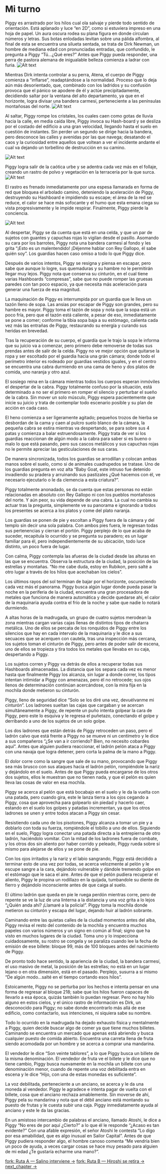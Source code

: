 # Mi turno

Piggy es arrastrado por los hilos cual ola salvaje y pierde todo sentido de orientación. Está aplanado y luce “en 2D”, como si estuviera impreso en una hoja de papel. Un aura oscura rodea su plana figura en donde circulan números y letras. Sus botas enlodadas levitan sobre una pálida alfombra, al final de esta se encuentra una silueta sentada, se trata de Dirk Newman, un hombre de mediana edad con pronunciadas entradas, que confundido, le pregunta a Piggy “Tú…¿Qué eres?” Antes que Piggy pueda responder, una perra de pastora alemana de inigualable belleza comienza a ladrar con furia.
![Alt text](/public/chapters/2/dirk-1.png)


Mientras Dirk intenta controlar a su perra, Atena, el cuerpo de Piggy comienza a “inflarse”, readaptándose a la normalidad. Proceso que lo deja aún más desorientado, que, combinado con los ladridos y su confusión provoca que el pánico se apodere de él y actúe precipitadamente, decidiendo saltar por la ventana del alto departamento, ya que en el horizonte, logra divisar una bandera carmesí, perteneciente a las penínsulas montañosas del norte.
![Alt text](/public/chapters/2/piggy-coming.png)


Al saltar, Piggy rompe los cristales, los cuales caen como gotas de lluvia hacia la calle, en media caída libre, Piggy invoca su Hash-board y se desliza por el costado del edificio a una gran velocidad, llegando hasta el suelo en cuestión de instantes. Sin perder un segundo se dirige hacia la bandera, pero desconoce las calles y avenidas por las que navega; desatando el caos y la curiosidad entre aquellos que voltean a ver el incidente andante el cual va dejando un torbellino de destrucción en su camino.

![Alt text](/public/chapters/2/piggy-running.png)


Piggy logra salir de la caótica urbe y se adentra cada vez más en el follaje, creando un rastro de polvo y vegetación en la terracería por la que surca. 
![Alt text](/public/chapters/2/city.jpg)

El rastro es frenado inmediatamente por una espesa llamarada en forma de red que bloquea el arbolado camino, deteniendo la aceleración de Piggy, destruyendo su Hashboard e impidiendo su escape; el área de la red se reduce, el calor se hace más sofocante y el humo que esta emana ciega su vista progresivamente y le impide respirar. Finalmente, Piggy pierde la conciencia.

![Alt text](/public/chapters/2/piggy-sur.png)


Al despertar, Piggy se da cuenta que está en una celda, y que un par de sujetos con guantes y capuchas rojas lo vigilan desde el pasillo. Asomando su cara por los barrotes, Piggy nota una bandera carmesí al fondo y les grita “¡Esto es un malentendido! ¡Déjenme hablar con Rey Gallopo, él sabe quién soy”. Los guardias hacen caso omiso a todo lo que Piggy dice. 

Después de varios intentos, Piggy se resigna y piensa en escapar, pero sabe que aunque lo logre, sus quemaduras y su hambre no le permitirán llegar muy lejos. Piggy nota que conserva su cinturón, en el cual tiene varias Hashboards “compresas”, sabe que no puede romper las gruesas paredes con tan poco espacio, ya que necesita más aceleración para generar una fuerza de esa magnitud. 

La maquinación de Piggy es interrumpida por un guardia que le lleva un tazón lleno de sopa. Las ansias por escapar de Piggy son grandes, pero su hambre es mayor. Piggy toma el tazón de sopa y nota que la sopa está un poco fría, pero que el tazón está caliente, a pesar de eso, inmediatamente se pone a comer; conforme la tibia sopa baja a su estómago, calienta cada vez más las entrañas de Piggy, restaurando su energía y curando sus heridas en brevedad.

Tras la recuperación de su cuerpo, el guardía que le trajo la sopa le informa que su juicio va a comenzar, pero primero debe removerse de todas sus prendas antes de salir de la celda. Piggy no ve mejor opción que quitarse la ropa y ser escoltado por el guardia hacia una grán cámara; donde todo el perímetro interior es rodeado por guardias vestidos iguales, y en el centro se encuentra una cabra durmiendo en una cama de heno y dos platos de comida, uno naranja y otro azul. 

El sosiego reina en la cámara mientras todos los cuerpos esperan inmóviles el despertar de la cabra. Piggy totalmente confuso por la situación, está determinado a no ser el primero en romper el silencio y perturbar el sueño de la cabra. Sin mover un solo músculo, Piggy espera pacientemente que inicie su juicio y trata de contemplar todo escenario posible y su plan de acción en cada caso. 

El heno comienza a ser ligeramente agitado; pequeños trozos de hierba se desbordan de la cama y caen al pulcro suelo blanco de la cámara, la pequeña cabra se estira mientras va despertando, se para sobre sus 4 patas y comienza a balar estruendosamente. Piggy trata de ver si los guardias reaccionan de algún modo a la cabra para saber si es bueno o malo lo que está pasando, pero sus cascos metálicos y sus capuchas rojas no le permite apreciar las gesticulaciones de sus caras. 

De manera sincronizada, todos los guardias se arrodillan y colocan ambas manos sobre el suelo, como si de animales cuadrupedos se tratase. Uno de los guardias pregunta en voz alta “Baby Goat, este intruso fue detenido invadiendo su pradera y arruinando sus pastizales ¿Qué hacemos con él, ve necesario ejecutarlo o le da clemencia a esta criatura?”. 

Piggy totalmente anonadado, se da cuenta que estas personas no están relacionadas en absoluto con Rey Gallopo ni con los pueblos montañosos del norte. Y aún peor, su vida depende de una cabra. La cual no cambia su actuar tras la pregunta, simplemente ve su panorama e ignorando a todos los presentes se acerca a los platos y come del plato naranja.

Los guardias se ponen de pie y escoltan a Piggy fuera de la cámara y del templo sin decir una sola palabra. Con ambos pies fuera, le regresan todas sus pertenencias y cierran el portón. Piggy perplejo de lo que acaba de suceder, recapitula lo ocurrido y se pregunta su paradero; es un lugar familiar para él, pero independientemente de su ubicación, todo luce distinto, un poco fuera de lugar.

Con calma, Piggy contempla las afueras de la ciudad desde las alturas en las que se encuentra. Observa la estructura de la ciudad, la posición de las estrellas y montañas. “No me cabe duda, estoy en Rubikon, pero salté a otro lugar a través de los hilos que acechaban los cielos”. 
 
Los últimos rayos del sol terminan de bajar por el horizonte, oscureciendo cada vez más el panorama. Piggy busca algún lugar donde pueda pasar la noche en la periferia de la ciudad, encuentra una gran procesadora de metales que funciona de manera automática y decide quedarse ahí, el calor de la maquinaria ayuda contra el frío de la noche y sabe que nadie lo notará durmiendo.

A altas horas de la madrugada, un grupo de cuatro sujetos merodean la zona mientras cargan varias cajas llenas de distintos tipos de chatarra metálica. Uno de ellos se percata de los ronquidos de Piggy entre los silencios que hay en cada intervalo de la maquinaria y le dice a sus secuaces que se acerquen con cautela, tras una inspección más cercana, los sujetos toman el cinturón de Piggy, pero antes de poder salir de escena, uno de ellos se tropieza y tira todos los metales que llevaba en su caja, despertando a Piggy. 

Los sujetos corren y Piggy va detrás de ellos a recuperar todas sus Hashboards almacenadas. La distancia que los separa cada vez es menor hasta que finalmente Piggy los alcanza, sin lugar a donde correr, los tipos intentan intimidar a Piggy con amenazas, pero él no retrocede; sus ojos llenos de determinación continúan acercándose, con la mira fija en la mochila donde metieron su cinturón.

Piggy, lleno de seguridad dice “Solo se los diré una vez, devuélvanme mi cinturón”. Los ladrones sueltan las cajas que cargaban y se acercan simultáneamente a Piggy, de repente un puño intenta golpear la cara de Piggy, pero este lo esquiva y le regresa el puñetazo, conectando el golpe y derribando a uno de los sujetos de un solo golpe. 

Los dos ladrones que están detrás de Piggy retroceden un paso, pero el ladrón calvo que está frente a Piggy no se mueve ni un centímetro y le dice a sus compañeros “¿Se van a ir corriendo? Bien, no necesito cobardes aquí”. Antes que alguien pudiera reaccionar, el ladrón pelón ataca a Piggy con una navaja que logra detener, pero corta la palma de la mano a Piggy. 

El dolor corre como la sangre que sale de su mano, provocando que Piggy sea más brusco con sus ataques hacia el ladrón pelón, rompiéndole la nariz y dejándolo en el suelo. Antes de que Piggy pueda encargarse de los otros dos sujetos, ellos le muestran que no tienen nada, y que el pelón es quien lleva las cosas de valor en esa mochila. 

Piggy se acerca al pelón que está bocabajo en el suelo y le da la vuelta con una patada, pero cuando gira, este le lanza tierra a los ojos cegando a Piggy, cosa que aprovecha para golpearlo sin piedad y hacerlo caer, estando en el suelo los golpes y patadas incrementan, ya que los otros ladrones se unen y entre todos atacan a Piggy sin cesar.

Resistiendo cada uno de los pisotones, Piggy alcanza a tomar un pie y a doblarlo con toda su fuerza, rompiéndole el tobillo a uno de ellos. Siguiendo en el suelo, Piggy logra conectar una patada directa a la entrepierna de otro ladrón, haciéndolo vomitar. Con la mitad de los ladrones fuera de combate, y los otros dos sin aliento por haber corrido y peleado, Piggy rueda sobre sí mismo para alejarse de ellos y se pone de pie. 

Con los ojos irritados y la nariz y el labio sangrando, Piggy está decidido a terminar esto de una vez por todas, se acerca velozmente al pelón y le escupe sangre a la cara, dejándolo vulnerable y dándole tremendo golpe en el estómago que le saca el aire. Antes de que el pelón pudiera recuperar el aliento, Piggy le propina un rodillazo en la quijada, tumbandole su diente de fierro y dejándolo inconsciente antes de que caiga al suelo.

El último ladrón que queda en pie le ruega perdón mientras corre, pero de repente se ve la luz de una linterna a la distancia y una voz grita a lo lejos “¿Quién anda ahí? ¡Llamaré a la policía!”. Piggy toma la mochila donde metieron su cinturón y escapa del lugar, dejando huir al ladrón sobrante. 

Caminando entre las quietas calles de la ciudad momentos antes del alba, Piggy revisa el resto del contenido de la mochila y encuentra muchos papeles con varios números y un signo en común al final; signo que ha visto en muchos lugares de la ciudad. Toma uno y lo inspecciona cuidadosamente, su rostro se congela y se paraliza cuando lee la fecha de emisión de ese billete: bloque 99, más de 100 bloques antes del nacimiento de Piggy.

De pronto todo hace sentido, la apariencia de la ciudad, la bandera carmesí, el uso masivo de metal, la posición de las estrellas; no está en un lugar lejano o en otra dimensión, está en el pasado. Perplejo, susurra a sí mismo “De algún modo…salté en el tiempo cortando esos hilos”.

Estoicamente, Piggy no se perturba por los hechos e intenta pensar en una forma de regresar al bloque 218; sabe que los hilos fueron capaces de llevarlo a esa época, quizás también lo puedan regresar. Pero no hay hilo alguno en estos cielos, y el único rastro de información es Dirk, un desconocido para Piggy; no sabe donde encontrarlo más allá de ese edificio, como contactarlo, sus intenciones, ni siquiera sabe su nombre.

Todo lo ocurrido en la madrugada ha dejado exhausto física y mentalmente a Piggy, quien decide buscar algo de comer ya que tiene muchos billetes. Caminando se encuentra un mercado que apenas está abriendo y busca cualquier puesto de comida abierto. Encuentra una carreta llena de fruta siendo acomodada por un hombre y se acerca a comprar una mandarina. 

El vendedor le dice “Son veinte tablores”, a lo que Piggy busca un billete de la misma denominación. El vendedor de fruta ve el billete y le dice que no tiene cambio, Piggy busca nuevamente en la mochila un billete con una denominación menor, cuando de repente una voz debilitada entra en escena y le dice “Hijo, con una de estas monedas es suficiente”.

La voz debilitada, perteneciente a un anciano, se acerca y le da una moneda al vendedor. Piggy le agradece e intenta pagar de vuelta con el billete, cosa que el anciano rechaza amablemente. Sin moverse de ahí, Piggy pela su mandarina y nota que el débil anciano está montando su puesto de frutas y le cuesta subir una caja. Piggy inmediatamente ayuda al anciano y este le da las gracias.

En un amistoso intercambio de palabras el anciano, llamado Atoshi, le dice a Piggy “No eres de por aquí ¿Cierto?” a lo que él le responde “¿Acaso es tan evidente?” Con una afable expresión, el señor Atoshi le contesta “Lo digo por esa amabilidad, que es algo inusual en Sailor Capital”. Antes de que Piggy pudiera responder algo, el hombre canoso comenta “Me vendría bien un poco de ayuda, a veces cargar cosas se hace muy pesado para alguien de mi edad ¿Te gustaría echarme una mano?”.  


[fork: Ruta A — Salino interviene →](../2A/index.md)
[fork: Ruta B — Hiroshi se retira →](../2B/index.md)
[next_chapter →](../3/index.md)

